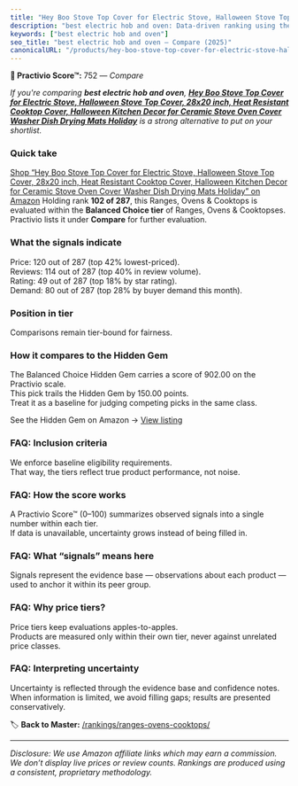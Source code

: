 ```yaml
---
title: "Hey Boo Stove Top Cover for Electric Stove, Halloween Stove Top Cover, 28x20 inch, Heat Resistant Cooktop Cover, Halloween Kitchen Decor for Ceramic Stove Oven Cover Washer Dish Drying Mats Holiday"
description: "best electric hob and oven: Data-driven ranking using the Practivio Score™. Positioned by quality, value, demand, findability, momentum."
keywords: ["best electric hob and oven"]
seo_title: "best electric hob and oven — Compare (2025)"
canonicalURL: "/products/hey-boo-stove-top-cover-for-electric-stove-halloween-stove-top-cover-28x20-inch-heat-resistant-cooktop-cover-halloween-kitchen-decor-for-ceramic-stove-oven-cover-washer-dish-drying-mats-holiday-B0F8HR8TSZ/"
---
```


**🛒 Practivio Score™:** 752 — _Compare_


*If you're comparing **best electric hob and oven**, **[Hey Boo Stove Top Cover for Electric Stove, Halloween Stove Top Cover, 28x20 inch, Heat Resistant Cooktop Cover, Halloween Kitchen Decor for Ceramic Stove Oven Cover Washer Dish Drying Mats Holiday](https://www.amazon.com/dp/B0F8HR8TSZ?tag=practivio-20)** is a strong alternative to put on your shortlist.*
### Quick take
[Shop “Hey Boo Stove Top Cover for Electric Stove, Halloween Stove Top Cover, 28x20 inch, Heat Resistant Cooktop Cover, Halloween Kitchen Decor for Ceramic Stove Oven Cover Washer Dish Drying Mats Holiday” on Amazon](https://www.amazon.com/dp/B0F8HR8TSZ?tag=practivio-20)
Holding rank **102 of 287**, this Ranges, Ovens & Cooktops is evaluated within the **Balanced Choice tier** of Ranges, Ovens & Cooktopses.  
Practivio lists it under **Compare** for further evaluation.

### What the signals indicate
Price: 120 out of 287 (top 42% lowest-priced).  
Reviews: 114 out of 287 (top 40% in review volume).  
Rating: 49 out of 287 (top 18% by star rating).  
Demand: 80 out of 287 (top 28% by buyer demand this month).

### Position in tier
Comparisons remain tier-bound for fairness.

### How it compares to the Hidden Gem
The Balanced Choice Hidden Gem carries a score of 902.00 on the Practivio scale.  
This pick trails the Hidden Gem by 150.00 points.  
Treat it as a baseline for judging competing picks in the same class.  

See the Hidden Gem on Amazon → [View listing](https://www.amazon.com/dp/B0824W5FWS?tag=practivio-20)

### FAQ: Inclusion criteria
We enforce baseline eligibility requirements.  
That way, the tiers reflect true product performance, not noise.

### FAQ: How the score works
A Practivio Score™ (0–100) summarizes observed signals into a single number within each tier.  
If data is unavailable, uncertainty grows instead of being filled in.

### FAQ: What “signals” means here
Signals represent the evidence base — observations about each product — used to anchor it within its peer group.

### FAQ: Why price tiers?
Price tiers keep evaluations apples-to-apples.  
Products are measured only within their own tier, never against unrelated price classes.

### FAQ: Interpreting uncertainty
Uncertainty is reflected through the evidence base and confidence notes.  
When information is limited, we avoid filling gaps; results are presented conservatively.

<!-- Missing template for Compare/CompareWithinPriceClass -->


🏷️ **Back to Master:** [/rankings/ranges-ovens-cooktops/](/rankings/ranges-ovens-cooktops/)

---
_Disclosure: We use Amazon affiliate links which may earn a commission. We don’t display live prices or review counts. Rankings are produced using a consistent, proprietary methodology._
